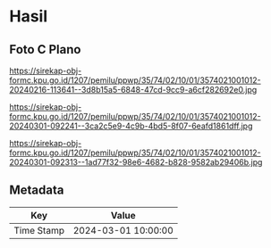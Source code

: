 # Hasil

## Foto C Plano

https://sirekap-obj-formc.kpu.go.id/1207/pemilu/ppwp/35/74/02/10/01/3574021001012-20240216-113641--3d8b15a5-6848-47cd-9cc9-a6cf282692e0.jpg

https://sirekap-obj-formc.kpu.go.id/1207/pemilu/ppwp/35/74/02/10/01/3574021001012-20240301-092241--3ca2c5e9-4c9b-4bd5-8f07-6eafd1861dff.jpg

https://sirekap-obj-formc.kpu.go.id/1207/pemilu/ppwp/35/74/02/10/01/3574021001012-20240301-092313--1ad77f32-98e6-4682-b828-9582ab29406b.jpg


## Metadata

| Key        | Value               |
| ---------- | ------------------- |
| Time Stamp | 2024-03-01 10:00:00 |



